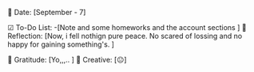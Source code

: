 📅 Date: [September - 7]

☑ To-Do List:
-[Note and some homeworks and the account sections ]
📝 Reflection:
[Now, i fell nothign pure peace. No scared of lossing and no happy for gaining something's. ]

🙏 Gratitude:
[Yo,,,.. ]
🎨 Creative:
[😐]

